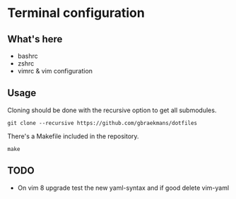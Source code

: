 # Terminal configuration

## What's here

- bashrc
- zshrc
- vimrc & vim configuration

## Usage

Cloning should be done with the recursive option to get all submodules.

```
git clone --recursive https://github.com/gbraekmans/dotfiles
```

There's a Makefile included in the repository.

```
make
```
## TODO

- On vim 8  upgrade test the new yaml-syntax and if good delete vim-yaml
